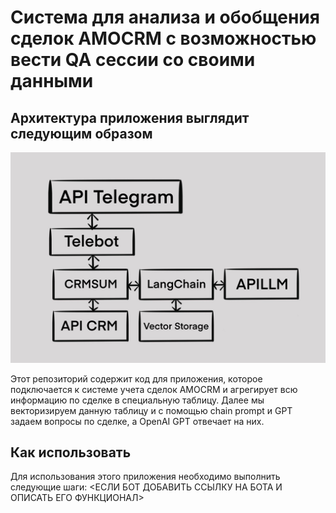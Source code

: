 
#  Cистема для анализа и обобщения  сделок AMOCRM с возможностью вести QA сессии со своими данными
## Архитектура приложения выглядит следующим образом
![Струкрура приложения](images/photo_2023-12-18_21-38-47.jpg)

Этот репозиторий содержит код для приложения, которое подключается к системе учета сделок AMOCRM и агрегирует всю информацию по сделке в специальную таблицу. Далее мы векторизируем данную таблицу и с помощью chain prompt и GPT задаем вопросы по сделке, а OpenAI GPT отвечает на них.

## Как использовать
Для использования этого приложения необходимо выполнить следующие шаги:
<ЕСЛИ БОТ ДОБАВИТЬ ССЫЛКУ НА БОТА И ОПИСАТЬ ЕГО ФУНКЦИОНАЛ>

